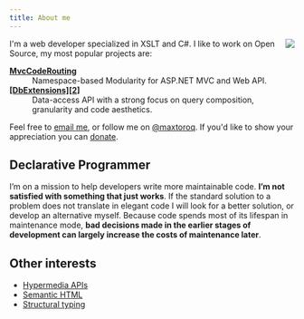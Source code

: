 ```yaml
---
title: About me
---
```


<img src="http://1.gravatar.com/avatar/1056a38ecd323c658a8c9e93bb41b18d?s=200" style="clear: right; float: right; margin-bottom: 1em; margin-left: 1em;"/>

I'm a web developer specialized in XSLT and C#. I like to work on Open Source, my most popular projects are:

<dl>
  <dt><a href="http://mvccoderouting.codeplex.com/"><b>MvcCodeRouting</b></a></dt>
  <dd>Namespace-based Modularity for ASP.NET MVC and Web API.</dd>
  
  <dt><a href="{{ site.url }}/DbExtensions/"><b>[DbExtensions][2]</b></a></dt>
  <dd>Data-access API with a strong focus on query composition, granularity and code aesthetics.</dd>
</dl>

Feel free to [email me][3], or follow me on [@maxtoroq][4]. If you'd like to show your appreciation you can [donate][5].

Declarative Programmer
----------------------
I’m on a mission to help developers write more maintainable code. **I’m not satisfied with something that just works**. If the standard solution to a problem does not translate in elegant code I will look for a better solution, or develop an alternative myself. Because code spends most of its lifespan in maintenance mode, **bad decisions made in the earlier stages of development can largely increase the costs of maintenance later**.

Other interests
---------------
- [Hypermedia APIs][6]
- [Semantic HTML][7]
- [Structural typing][8]

[3]: mailto:maxtoroq@gmail.com
[4]: https://twitter.com/maxtoroq
[5]: donate.html
[6]: http://en.wikipedia.org/wiki/Hypermedia_as_the_Engine_of_Application_State
[7]: http://en.wikipedia.org/wiki/Semantic_HTML
[8]: http://en.wikipedia.org/wiki/Structural_type_system

